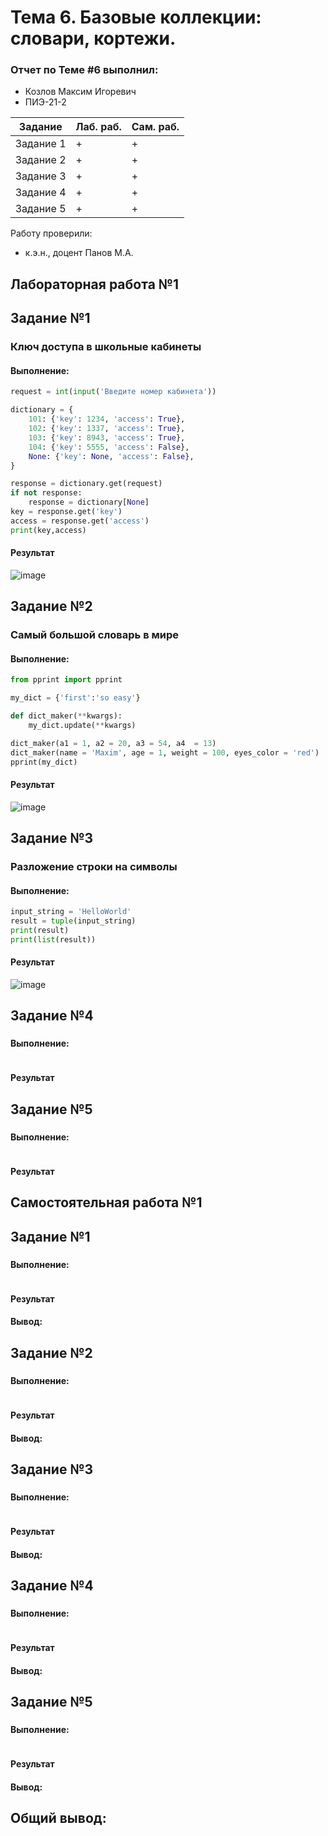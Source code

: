 # Тема 6. Базовые коллекции: словари, кортежи.
### Отчет по Теме #6 выполнил:
- Козлов Максим Игоревич
- ПИЭ-21-2

| Задание | Лаб. раб. | Сам. раб. |
| ------ | ------ | ------ |
| Задание 1 | + | + |
| Задание 2 | + | + |
| Задание 3 | + | + |
| Задание 4 | + | + |
| Задание 5 | + | + |


Работу проверили:
- к.э.н., доцент Панов М.А.

## Лабораторная работа №1
## Задание №1
### Ключ доступа в школьные кабинеты
#### Выполнение:
```python
request = int(input('Введите номер кабинета'))

dictionary = {
    101: {'key': 1234, 'access': True},
    102: {'key': 1337, 'access': True},
    103: {'key': 8943, 'access': True},
    104: {'key': 5555, 'access': False},
    None: {'key': None, 'access': False},
}

response = dictionary.get(request)
if not response:
    response = dictionary[None]
key = response.get('key')
access = response.get('access')
print(key,access)
```
#### Результат
![image](https://github.com/CauseLove7/Program-Engineering/assets/145790904/ceef62b4-2dc0-47c6-b731-e4422c70c8cd)
## Задание №2
### Самый большой словарь в мире
#### Выполнение:
```python
from pprint import pprint

my_dict = {'first':'so easy'}

def dict_maker(**kwargs):
    my_dict.update(**kwargs)

dict_maker(a1 = 1, a2 = 20, a3 = 54, a4  = 13)
dict_maker(name = 'Maxim', age = 1, weight = 100, eyes_color = 'red')
pprint(my_dict)
```
#### Результат
![image](https://github.com/CauseLove7/Program-Engineering/assets/145790904/793fe868-be90-4d25-8a34-a32c57ff20d6)
## Задание №3
### Разложение строки на символы
#### Выполнение:
```python
input_string = 'HelloWorld'
result = tuple(input_string)
print(result)
print(list(result))
```
#### Результат
![image](https://github.com/CauseLove7/Program-Engineering/assets/145790904/f8e7f08a-bf09-49ab-a333-bcc2b9ef9b09)

## Задание №4
### 
#### Выполнение:
```python

```
#### Результат

## Задание №5
### 
#### Выполнение:
```python

```
#### Результат

## Самостоятельная работа №1
## Задание №1
### 
#### Выполнение:
```python

```
#### Результат

#### Вывод:

## Задание №2
### 
#### Выполнение:
```python

```
#### Результат

#### Вывод:

## Задание №3
### 
#### Выполнение:
```python

```
#### Результат

#### Вывод:

## Задание №4
### 
#### Выполнение:
```python

```
#### Результат

#### Вывод:

## Задание №5
### 
#### Выполнение:
```python

```
#### Результат

#### Вывод:

## Общий вывод:
